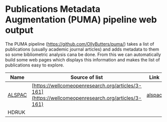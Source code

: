 # Publications Metadata Augmentation (PUMA) pipeline web output

The PUMA pipeline (https://github.com/OllyButters/puma/) takes a list of publications (usually academic journal articles) and adds metadata to them so some bibliometric analysis cana be done. From this we can automatically build some web pages which displays this information and makes the list of publications easy to explore.


| Name   | Source of list                                  | Link |
| ---    | ---                                             | --- | 
| [ALSPAC](http://www.bristol.ac.uk/alspac/researchers/publications/) | [https://wellcomeopenresearch.org/articles/3-161](https://wellcomeopenresearch.org/articles/3-161) | [alspac](alspac) | 
| HDRUK  | | |
